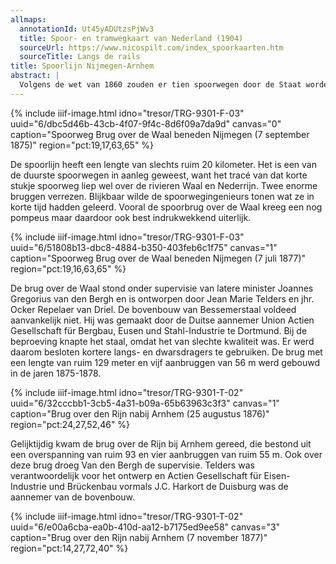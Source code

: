 ```yaml
---
allmaps:
  annotationId: Ut45yADUtzsPjWv3
  title: Spoor- en tramwegkaart van Nederland (1904)
  sourceUrl: https://www.nicospilt.com/index_spoorkaarten.htm
  sourceTitle: Langs de rails
title: Spoorlijn Nijmegen-Arnhem
abstract: |
  Volgens de wet van 1860 zouden er tien spoorwegen door de Staat worden aangelegd. Je kunt ze als de belangrijkste verbindingen beschouwen, al zou je dat van lijn B van Harlingen naar Nieuweschans aan de Duitse Grens niet direct zeggen. De aanleg verliep zeer vlot en de roep om nieuwe spoorwegen verstomde niet. In 1873 en 1875 kwamen nog zestien nieuwe spoorwegen tot stand. Een hiervan was de verbinding tussen Nijmegen en Arnhem.
---
```

{% include iiif-image.html idno="tresor/TRG-9301-F-03" uuid="6/dbc5d46b-43cb-4f07-9f4c-8d6f09a7da9d" canvas="0" caption="Spoorweg Brug over de Waal beneden Nijmegen (7 september 1875)" region="pct:19,17,63,65" %}

De spoorlijn heeft een lengte van slechts ruim 20 kilometer. Het is een van de duurste spoorwegen in aanleg geweest, want het tracé van dat korte stukje spoorweg liep wel over de rivieren Waal en Nederrijn. Twee enorme bruggen verrezen. Blijkbaar wilde de spoorwegingenieurs tonen wat ze in korte tijd hadden geleerd. Vooral de spoorbrug over de Waal kreeg een nog pompeus maar daardoor ook best indrukwekkend uiterlijk.

{% include iiif-image.html idno="tresor/TRG-9301-F-03" uuid="6/51808b13-dbc8-4884-b350-403feb6c1f75" canvas="1" caption="Spoorweg Brug over de Waal beneden Nijmegen (7 juli 1877)" region="pct:19,16,63,65" %}

De brug over de Waal stond onder supervisie van latere minister Joannes Gregorius van den Bergh en is ontworpen door Jean Marie Telders en jhr. Ocker Repelaer van Driel. De bovenbouw van Bessemerstaal voldeed aanvankelijk niet. Hij was gemaakt door de Duitse aannemer Union Actien Gesellschaft für Bergbau, Eusen und Stahl-Industrie te Dortmund.  Bij de beproeving knapte het staal, omdat het van slechte kwaliteit was. Er werd daarom  besloten kortere langs- en dwarsdragers te gebruiken. De brug met een lengte van ruim 129 meter en vijf aanbruggen van 56 m werd gebouwd in de jaren 1875-1878.

{% include iiif-image.html idno="tresor/TRG-9301-T-02" uuid="6/32cccbb1-3cb5-4a31-b09a-65b63963c3f3" canvas="1" caption="Brug over den Rijn nabij Arnhem (25 augustus 1876)" region="pct:24,27,52,46" %}

Gelijktijdig kwam de brug over de Rijn bij Arnhem gereed, die bestond uit een overspanning van ruim 93  en vier aanbruggen van ruim 55 m. Ook over deze brug droeg Van den Bergh de supervisie. Telders was verantwoordelijk voor het ontwerp en Actien Gesellschaft für Eisen-Industrie und Brückenbau vormals J.C. Harkort de Duisburg was de aannemer van de bovenbouw.

{% include iiif-image.html idno="tresor/TRG-9301-T-02" uuid="6/e00a6cba-ea0b-410d-aa12-b7175ed9ee58" canvas="3" caption="Brug over den Rijn nabij Arnhem (7 november 1877)" region="pct:14,27,72,40" %}

